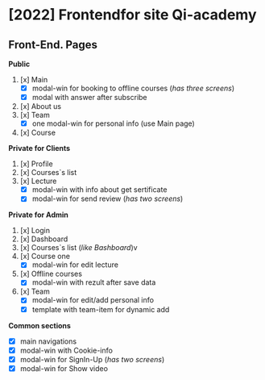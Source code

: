 # [2022] Frontendfor site Qi-academy

## Front-End. Pages 

**Public**
1. [x] Main
   * [x] modal-win for booking to offline courses (*has three screens*)
   * [x] modal with answer after subscribe 
2. [x] About us
3. [x] Team
   * [x] one modal-win for personal info (use Main page)
4. [x] Course

**Private for Clients**
1. [x] Profile
2. [x] Courses`s list
3. [x] Lecture
   * [x] modal-win with info about get sertificate
   * [x] modal-win for send review (*has two screens*)

**Private for Admin**
1. [x] Login
2. [x] Dashboard
3. [x] Courses`s list (*like Bashboard*)v
4. [x] Course one
   * [x] modal-win for edit lecture
5. [x] Offline courses
   * [x] modal-win with rezult after save data
6. [x] Team
   * [x] modal-win for edit/add personal info
   * [x] template with team-item for dynamic add

**Common sections**
   * [x] main navigations
   * [x] modal-win with Cookie-info
   * [x] modal-win for SignIn-Up (*has two screens*)
   * [x] modal-win for Show video
